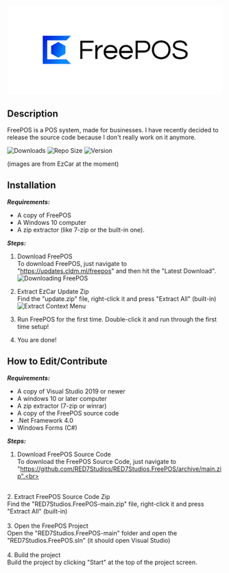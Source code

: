 ![Logo](https://raw.githubusercontent.com/RED7Studios/RED7Studios.FreePOS/master/Content/Cover.png)
## Description
FreePOS is a POS system, made for businesses. I have recently decided to release the source code because I don't really work on it anymore.

![Downloads](https://img.shields.io/github/downloads/RED7Studios/RED7Studios.FreePOS/total)
![Repo Size](https://img.shields.io/github/repo-size/RED7Studios/RED7Studios.FreePOS)
![Version](https://img.shields.io/github/v/release/RED7Studios/RED7Studios.FreePOS)


(images are from EzCar at the moment)
## Installation
**_Requirements:_**
- A copy of FreePOS
- A Windows 10 computer
- A zip extractor (like 7-zip or the built-in one).

**_Steps:_**
1. Download FreePOS<br>
To download FreePOS, just navigate to "https://updates.cldm.ml/freepos" and then hit the "Latest Download".<br>
![Downloading FreePOS](https://i.imgur.com/PtrOGMJ.png)<br>

2. Extract EzCar Update Zip<br>
Find the "update.zip" file, right-click it and press "Extract All" (built-in)<br>
![Extract Context Menu](https://i.imgur.com/TYto2hB.png)<br>

3. Run FreePOS for the first time.
Double-click it and run through the first time setup!<br>

4. You are done!

## How to Edit/Contribute
**_Requirements:_**
- A copy of Visual Studio 2019 or newer
- A windows 10 or later computer
- A zip extractor (7-zip or winrar)
- A copy of the FreePOS source code
- .Net Framework 4.0
- Windows Forms (C#)

**_Steps:_**
1. Download FreePOS Source Code<br>
To download the FreePOS Source Code, just navigate to "https://github.com/RED7Studios/RED7Studios.FreePOS/archive/main.zip".<br>
<br>
2. Extract FreePOS Source Code Zip<br>
Find the "RED7Studios.FreePOS-main.zip" file, right-click it and press "Extract All" (built-in)<br>
<br>
3. Open the FreePOS Project<br>
Open the "RED7Studios.FreePOS-main" folder and open the "RED7Studios.FreePOS.sln" (it should open Visual Studio)<br>
<br>
4. Build the project<br>
Build the project by clicking "Start" at the top of the project screen.
